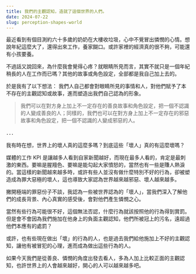 ```yaml
---
title: 我們的主觀認知，造就了這個世界的人們。
date: 2024-07-22
slug: perception-shapes-world
---
```


最近看到有個目測約六十多歲的奶奶在大樓收垃圾，心中不覺冒出憐憫的心情。想說年紀這麼大了，還得出來工作，養家餬口。或許家裡的經濟真的很不夠，可能還有小孩要養。

不過話又說回來，為什麼我會覺得心疼？就眼睛所見而言，其實不就只是一個年紀稍長的人在工作而已嗎？其他的故事或角色設定，全部都是我自己加上去的。

於是我有了以下想法：
我們人自己都會對眼睛所見的事情和人，對他們賦予了本不存在的主觀認知或故事，進而塑造出我們自己認為的形象。

> 我們可以在對方身上加上不一定存在的善良故事和角色設定，把一個不認識的人變成善良的人；同樣的，我們也可以在對方身上加上不一定存在的邪惡故事和角色設定，把一個不認識的人變成邪惡的人。

．．．

我有時在想，世界上的壞人真的這麼多嗎？到底這些「壞人」真的有這麼壞嗎？

媒體的工作 KPI 是讓越多人看到自家新聞越好，而現在最多人看的，肯定是最刺激的東西。要嘛是腥羶色、要嘛是能勾起大家憤怒的，當然也有一些是賺人熱淚的。當這樣的新聞越來越多時，或許有些人並沒有做什麼特別不好的行為，卻被塑造成為罪大惡極的壞人，這也導致大家認為世界越來越邪惡、壞人越來越多。

撇開極端的罪惡份子不談，我認為一些被世界認為的「壞人」，當我們深入了解他們的成長背景、內心真實的感受後，會對他們產生憐憫之心。

當然有些行為可能很不好，這個無法否認，什麼行為就該按照他的行為得到賞罰。但是會不會因為我們施加在他身上的負面主觀認知，他們所被冠上的污名，遠超過他們本應有的處罰？

或許，也有些現在做出「壞」的行為的人，也是過去我們給他施加上不好的主觀認知，讓他有被冒犯的心理，進而成為做出這些行為的人。

如果今天我們是從善良、憐憫的角度出發去看人，多為人加上比較正面的主觀認知，也許世界上的人會越來越好，開心的人可以越來越多吧。

